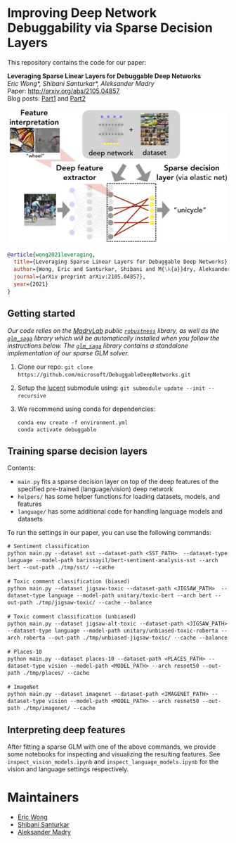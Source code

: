 # Improving Deep Network Debuggability via Sparse Decision Layers

This repository contains the code for our paper:

**Leveraging Sparse Linear Layers for Debuggable Deep Networks** <br>
*Eric Wong\*, Shibani Santurkar\*, Aleksander Madry* <br>
Paper: http://arxiv.org/abs/2105.04857 <br>
Blog posts:  [Part1](https://gradientscience.org/glm_saga) and [Part2](https://gradientscience.org/debugging) <br>

<p align="center">
<img src="pipeline.png" alt="Pipeline overview" width="500"/>
</p>


```bibtex
@article{wong2021leveraging,
  title={Leveraging Sparse Linear Layers for Debuggable Deep Networks},
  author={Wong, Eric and Santurkar, Shibani and M{\k{a}}dry, Aleksander},
  journal={arXiv preprint arXiv:2105.04857},
  year={2021}
}
```

## Getting started
*Our code relies on the [MadryLab](http://madry-lab.ml/) public [`robustness`](https://github.com/MadryLab/robustness) library, as well as the [`glm_saga`](https://github.com/MadryLab/glm_saga) library which will be automatically installed when you follow the instructions below. The [`glm_saga`](https://github.com/MadryLab/glm_saga) library contains a standalone implementation of our sparse GLM solver.*
1.  Clone our repo: `git clone https://github.com/microsoft/DebuggableDeepNetworks.git`

2.  Setup the [lucent](https://github.com/greentfrapp/lucent) submodule using: `git submodule update --init --recursive`

3.  We recommend using conda for dependencies:
    ```
    conda env create -f environment.yml
    conda activate debuggable
    ```

## Training sparse decision layers

Contents: 
+ `main.py` fits a sparse decision layer on top of the deep features of the specified pre-trained (language/vision) deep network
+ `helpers/` has some helper functions for loading datasets, models, and features
+ `language/` has some additional code for handling language models and datasets

To run the settings in our paper, you can use the following commands: 
```
# Sentiment classification
python main.py --dataset sst --dataset-path <SST_PATH>  --dataset-type language --model-path barissayil/bert-sentiment-analysis-sst --arch bert --out-path ./tmp/sst/ --cache

# Toxic comment classification (biased)
python main.py --dataset jigsaw-toxic --dataset-path <JIGSAW_PATH>  --dataset-type language --model-path unitary/toxic-bert --arch bert --out-path ./tmp/jigsaw-toxic/ --cache --balance

# Toxic comment classification (unbiased)
python main.py --dataset jigsaw-alt-toxic --dataset-path <JIGSAW_PATH>  --dataset-type language --model-path unitary/unbiased-toxic-roberta --arch roberta --out-path ./tmp/unbiased-jigsaw-toxic/ --cache --balance

# Places-10 
python main.py --dataset places-10 --dataset-path <PLACES_PATH> --dataset-type vision --model-path <MODEL_PATH> --arch resnet50 --out-path ./tmp/places/ --cache

# ImageNet
python main.py --dataset imagenet --dataset-path <IMAGENET_PATH> --dataset-type vision --model-path <MODEL_PATH> --arch resnet50 --out-path ./tmp/imagenet/ --cache
```

## Interpreting deep features
After fitting a sparse GLM with one of the above commands, we provide some
notebooks for inspecting and visualizing the resulting features. See
`inspect_vision_models.ipynb` and `inspect_language_models.ipynb` for the vision and language settings respectively. 

# Maintainers

* [Eric Wong](https://twitter.com/RICEric22)
* [Shibani Santurkar](https://twitter.com/ShibaniSan)
* [Aleksander Madry](https://twitter.com/aleks_madry) 
